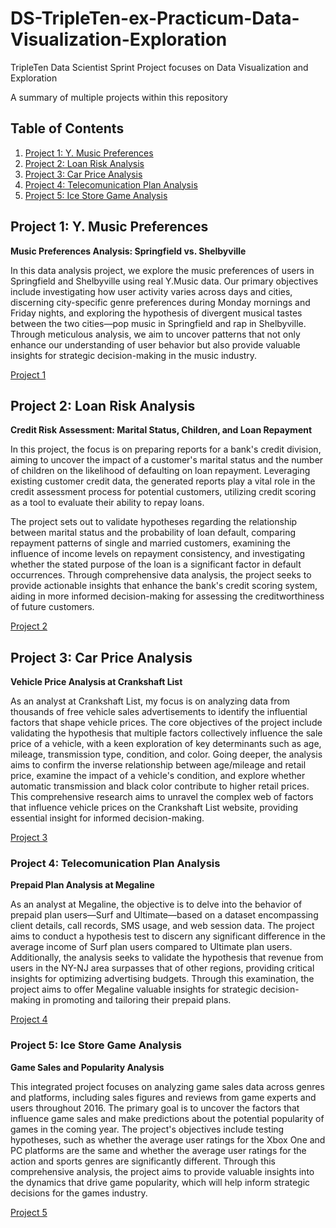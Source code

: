 # DS-TripleTen-ex-Practicum-Data-Visualization-Exploration
TripleTen Data Scientist Sprint Project focuses on Data Visualization and Exploration

A summary of multiple projects within this repository

## Table of Contents

1. [Project 1: Y. Music Preferences](#project-1-Y.%20Music%20Preferences)
2. [Project 2: Loan Risk Analysis](#project-2-project-two-name)
3. [Project 3: Car Price Analysis](#project-3-project-three-name)
4. [Project 4: Telecomunication Plan Analysis](#project-4-project-four-name)
5. [Project 5: Ice Store Game Analysis](#project-5-project-five-name)

## Project 1: Y. Music Preferences

**Music Preferences Analysis: Springfield vs. Shelbyville**

In this data analysis project, we explore the music preferences of users in Springfield and Shelbyville using real Y.Music data. Our primary objectives include investigating how user activity varies across days and cities, discerning city-specific genre preferences during Monday mornings and Friday nights, and exploring the hypothesis of divergent musical tastes between the two cities—pop music in Springfield and rap in Shelbyville. Through meticulous analysis, we aim to uncover patterns that not only enhance our understanding of user behavior but also provide valuable insights for strategic decision-making in the music industry.

[Project 1](./Project%201)

## Project 2: Loan Risk Analysis

**Credit Risk Assessment: Marital Status, Children, and Loan Repayment**

In this project, the focus is on preparing reports for a bank's credit division, aiming to uncover the impact of a customer's marital status and the number of children on the likelihood of defaulting on loan repayment. Leveraging existing customer credit data, the generated reports play a vital role in the credit assessment process for potential customers, utilizing credit scoring as a tool to evaluate their ability to repay loans.

The project sets out to validate hypotheses regarding the relationship between marital status and the probability of loan default, comparing repayment patterns of single and married customers, examining the influence of income levels on repayment consistency, and investigating whether the stated purpose of the loan is a significant factor in default occurrences. Through comprehensive data analysis, the project seeks to provide actionable insights that enhance the bank's credit scoring system, aiding in more informed decision-making for assessing the creditworthiness of future customers.

[Project 2](./Project%202)

## Project 3: Car Price Analysis

**Vehicle Price Analysis at Crankshaft List**

As an analyst at Crankshaft List, my focus is on analyzing data from thousands of free vehicle sales advertisements to identify the influential factors that shape vehicle prices. The core objectives of the project include validating the hypothesis that multiple factors collectively influence the sale price of a vehicle, with a keen exploration of key determinants such as age, mileage, transmission type, condition, and color. Going deeper, the analysis aims to confirm the inverse relationship between age/mileage and retail price, examine the impact of a vehicle's condition, and explore whether automatic transmission and black color contribute to higher retail prices. This comprehensive research aims to unravel the complex web of factors that influence vehicle prices on the Crankshaft List website, providing essential insight for informed decision-making.

[Project 3](./Project%203)

### Project 4: Telecomunication Plan Analysis

**Prepaid Plan Analysis at Megaline**

As an analyst at Megaline, the objective is to delve into the behavior of prepaid plan users—Surf and Ultimate—based on a dataset encompassing client details, call records, SMS usage, and web session data. The project aims to conduct a hypothesis test to discern any significant difference in the average income of Surf plan users compared to Ultimate plan users. Additionally, the analysis seeks to validate the hypothesis that revenue from users in the NY-NJ area surpasses that of other regions, providing critical insights for optimizing advertising budgets. Through this examination, the project aims to offer Megaline valuable insights for strategic decision-making in promoting and tailoring their prepaid plans.

[Project 4](./Project%204)

### Project 5: Ice Store Game Analysis

**Game Sales and Popularity Analysis**

This integrated project focuses on analyzing game sales data across genres and platforms, including sales figures and reviews from game experts and users throughout 2016. The primary goal is to uncover the factors that influence game sales and make predictions about the potential popularity of games in the coming year. The project's objectives include testing hypotheses, such as whether the average user ratings for the Xbox One and PC platforms are the same and whether the average user ratings for the action and sports genres are significantly different. Through this comprehensive analysis, the project aims to provide valuable insights into the dynamics that drive game popularity, which will help inform strategic decisions for the games industry.

[Project 5](./Project%205)
